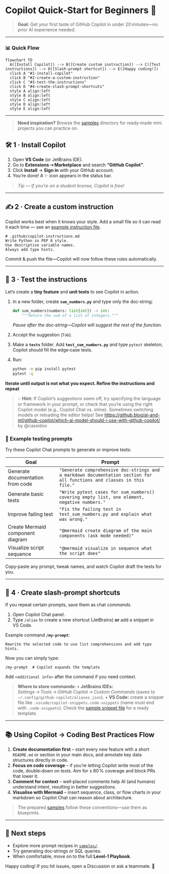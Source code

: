 # Copilot Quick‑Start for Beginners 🚩

> **Goal:** Get your first taste of GitHub Copilot in under 20 minutes—no prior AI experience needed.

---

### 📊 Quick Flow

```mermaid
flowchart TD
  A([Install Copilot]) --> B([Create custom instruction]) --> C([Test instructions]) --> D([Slash‑prompt shortcut]) --> E([Happy coding!])
  click A "#1-install-copilot"
  click B "#2-create-a-custom-instruction"
  click C "#3-test-the-instructions"
  click D "#4-create-slash-prompt-shortcuts"
  style A align:left
  style B align:left
  style C align:left
  style D align:left
  style E align:left
```

---

> **Need inspiration?** Browse the [samples](../samples/) directory for ready‑made mini projects you can practice on.

## 🛠 1 · Install Copilot

1. Open **VS Code** (or JetBrains IDE).
2. Go to **Extensions ⇢ Marketplace** and search **“GitHub Copilot”**.
3. Click **Install** → **Sign in** with your GitHub account.
4. You’re done! A ✨ icon appears in the status bar.

> *Tip — If you’re on a student license, Copilot is free!*

---

## ✍️ 2 · Create a custom instruction

Copilot works best when it knows your style. Add a small file so it can read it each time — see an [example instruction file](../samples/README.md).

```text
# .github/copilot-instructions.md
Write Python in PEP 8 style.
Use descriptive variable names.
Always add type hints.
```

Commit & push the file—Copilot will now follow these rules automatically.

---

## 🧪 3 · Test the instructions

Let’s create a **tiny feature** and **unit tests** to see Copilot in action.

1. In a new folder, create **`sum_numbers.py`** and type only the doc‑string:

   ```python
   def sum_numbers(numbers: list[int]) -> int:
       """Return the sum of a list of integers."""
   ```

   *Pause after the doc‑string—Copilot will suggest the rest of the function.*

2. Accept the suggestion (`Tab`).

3. Make a **`tests`** folder. Add **`test_sum_numbers.py`** and type `pytest` skeleton; Copilot should fill the edge‑case tests.

4. Run:

   ```bash
   python -m pip install pytest
   pytest -q
   ```

**Iterate until output is not what you expect. Refine the instructions and repeat**

> 💡 **Hint:** If Copilot’s suggestions seem off, try specifying the language or framework in your prompt, or check that you’re using the right Copilot model (e.g., Copilot Chat vs. inline). Sometimes switching models or reloading the editor helps! See https://github.blog/ai-and-ml/github-copilot/which-ai-model-should-i-use-with-github-copilot/ by @cassidoo

### 🤖 Example testing prompts

Try these Copilot Chat prompts to generate or improve tests:

| Goal                           | Prompt                                                                                                                           |
| ------------------------------ | -------------------------------------------------------------------------------------------------------------------------------- |
| Generate documentation from code| `"Generate comprehensive doc-strings and a markdown documentation section for all functions and classes in this file."`          |
| Generate basic tests           | `"Write pytest cases for sum_numbers() covering empty list, one element, negative numbers."`                                     |
| Improve failing test           | `"Fix the failing test in test_sum_numbers.py and explain what was wrong."`                                                      |
| Create Mermaid component diagram| `"@mermaid create diagram of the main components (ask mode needed)"`                                                            |
| Visualize script sequence      | `"@mermaid visualize in sequence what the script does"`                                                                          |

Copy‑paste any prompt, tweak names, and watch Copilot draft the tests for you.

---

## 🔁 4 · Create slash‑prompt shortcuts

If you repeat certain prompts, save them as chat *commands*.

1. Open Copilot Chat panel.
2. Type `/alias` to create a new shortcut (JetBrains) **or** add a snippet in VS Code.

Example command **`/my-prompt`**:

```text
Rewrite the selected code to use list comprehensions and add type hints.
```

Now you can simply type:

```
/my-prompt  # Copilot expands the template
```

Add `<additional info>` after the command if you need context.

> **Where to store commands:**
> • **JetBrains IDEs:** *Settings → Tools → GitHub Copilot → Custom Commands* (saves to `~/.config/github‑copilot/aliases.json`).
> • **VS Code:** create a snippet file like `.vscode/copilot-snippets.code-snippets` (name must end with `.code-snippets`).
> Check the [sample snippet file](../samples/python-module/.vscode/copilot-snippets.code-snippets) for a ready template.

---

## 📚 Using Copilot → Coding Best Practices Flow

1. **Create documentation first** – start every new feature with a short `README.md` or section in your main docs, and annotate key data structures directly in code.
2. **Focus on code coverage** – if you’re letting Copilot write most of the code, double‑down on *tests*. Aim for ≥ 80 % coverage and block PRs that lower it.
3. **Comment for context** – well‑placed comments help AI (and humans) understand intent, resulting in better suggestions.
4. **Visualise with Mermaid** – insert sequence, class, or flow charts in your markdown so Copilot Chat can reason about architecture.

> The prepared [samples](../samples/) follow these conventions—use them as blueprints.

---

## 🚀 Next steps

* Explore more prompt recipes in [`samples/`](../samples/).
* Try generating doc‑strings or SQL queries.
* When comfortable, move on to the full **Level‑1 Playbook**.

Happy coding! If you hit issues, open a Discussion or ask a teammate. 👋
